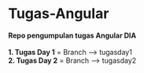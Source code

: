 # Tugas-Angular
**Repo pengumpulan tugas Angular DIA**
<br>
<br>
**1. Tugas Day 1** = Branch --> tugasday1 <br>
**2. Tugas Day 2** = Branch --> tugasday2 <br>
